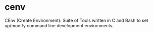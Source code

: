 # cenv
CEnv (Create Environment): Suite of Tools written in C and Bash to set up/modify command line development environments.
